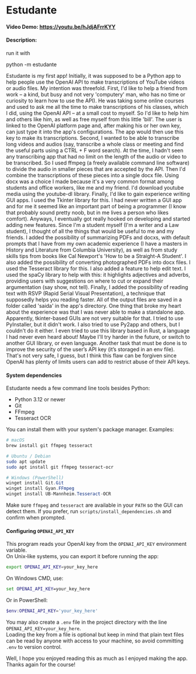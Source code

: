 # Estudante
#### Video Demo:  https://youtu.be/hJdjAFrrKYY
#### Description:
run it with

python -m estudante

Estudante is my first app!
Initially, it was supposed to be a Python app to help people use the OpenAI API to make transcriptions of YouTube
videos or audio files.
My intention was threefold. First, I'd like to help a friend from work – a kind, but busy and not very 'computery' man, who
has no time or curiosity to learn  how to use the API). He was taking some online courses and used to ask me all the time
to make transcriptions of his
classes, which I did, using the OpenAI API – at a small cost to myself. So I'd like to help him and others like him, as
well as free myself from this little 'bill'. The user is linked to the OpenAI platform page and, after making his or her
own key, can just type it into the app's configurations. The app would then use this key to make its transcriptions.
Second, I wanted to be able to transcribe long videos and audios (say, transcribe a whole class or meeting and find the
useful parts using a CTRL + F word search). At the time, I hadn't seen any transcribing app that
had no limit on the length of the audio or video to be transcribed. So I used ffmpeg (a freely available command line
software) to divide the audio in smaller pieces that are accepted by the API. Then I'd combine the transcriptions of
these pieces into a single docx file. Using docx was a choice I made because it's a very common format among students
and office workers, like me and my friend. I'd download youtube media using the youtube-dl library.
Finally, I'd like to gain experience writing GUI apps. I used the Tkinter library for this. I had never written a GUI app
and for me it seemed like an important part of being a programmer (I know that probably sound pretty noob, but in me lives
a person who likes comfort).
Anyways, I eventually got really hooked on developing and started adding new features. Since I'm a student myself (I'm a writer
and a Law student), I thought of all the things that would be useful to me and my friends. I added the possibility of
summarizing PDFs and docxs, with default prompts that I have from my own academic experience (I have a masters in
History and Literature from Columbia University), as well as from study skills tips from books like Cal Newport's 'How
to be a Straight-A Student'.
I also added the possibility of converting photographed PDFs into docx files. I used the Tesseract library for this.
I also added a feature to help edit text. I used the spaCy library to help with this: it highlights adjectives and adverbs,
providing users with suggestions on where to cut or expand their argumentation (say show, not tell).
Finally, I added the possibility of reading text with RSVP (Rapid Serial Visual Presentation), a technique that supposedly
helps you reading faster. 
All of the output files are saved in a folder called 'saida' in the app's directory.
One thing that broke my heart about the experience was that I was never able to make a standalone app. Apparently, tkinter-based GUIs
are not very suitable for that. I tried to use PyInstaller, but it didn't work. I also tried to use Py2app and others, but I couldn't do it either.
I even tried to use this library based in Rust, a language I had never even heard about! Maybe I'll try harder in the future, or switch to another GUI library, or even language.
Another task that must be done is to improve the security of the user’s API key (it’s storaged in an env file).
That's not very safe, I guess, but I think this flaw can be forgiven since OpenAI has plenty of limits users can add to restrict abuse of their API keys.

#### System dependencies
Estudante needs a few command line tools besides Python:

- Python 3.12 or newer
- Git
- FFmpeg
- Tesseract OCR

You can install them with your system's package manager. Examples:


```bash
# macOS
brew install git ffmpeg tesseract

# Ubuntu / Debian
sudo apt update
sudo apt install git ffmpeg tesseract-ocr
```

```powershell
# Windows (PowerShell)
winget install Git.Git
winget install Gyan.FFmpeg
winget install UB-Mannheim.Tesseract-OCR
```

Make sure `ffmpeg` and `tesseract` are available in your `PATH` so the GUI can detect them.
If you prefer, run `scripts/install_dependencies.sh` and confirm when prompted.


#### Configuring `OPENAI_API_KEY`
This program reads your OpenAI key from the `OPENAI_API_KEY` environment variable.  
On Unix‑like systems, you can export it before running the app:

```bash
export OPENAI_API_KEY=your_key_here
```

On Windows CMD, use:

```cmd
set OPENAI_API_KEY=your_key_here
```

Or in PowerShell:

```powershell
$env:OPENAI_API_KEY='your_key_here'
```

You may also create a `.env` file in the project directory with the line `OPENAI_API_KEY=your_key_here`.  
Loading the key from a file is optional but keep in mind that plain text files can be read by anyone with access to your machine, so avoid committing `.env` to version control.

Well, I hope you enjoyed reading this as much as I enjoyed making the app. Thanks again for the course!
